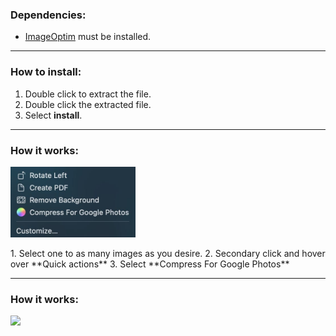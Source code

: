 ### Dependencies:
- [ImageOptim](https://imageoptim.com/mac) must be installed.

<hr>

### How to install:
1. Double click to extract the file.
2. Double click the extracted file.
3. Select **install**.

<hr>

### How it works:
<p align="left"><img src= README.jpg width="200"></p>
1. Select one to as many images as you desire.
2. Secondary click and hover over **Quick actions**
3. Select **Compress For Google Photos**

<hr>

### How it works:
<p align="left"><img src= https://raw.githubusercontent.com/mylesotoole/CompressForGooglePhotos/main/Compress%20For%20Google%20Photos.workflow/Contents/QuickLook/Preview.png width="600"></p>
